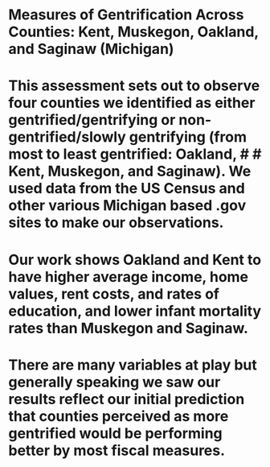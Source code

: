 # Measures of Gentrification Across Counties: Kent, Muskegon, Oakland, and Saginaw (Michigan)


# This assessment sets out to observe four counties we identified as either gentrified/gentrifying or non-gentrified/slowly gentrifying (from most to least gentrified: Oakland, # # Kent, Muskegon, and Saginaw). We used data from the US Census and other various Michigan based .gov sites to make our observations.

# Our work shows Oakland and Kent to have higher average income, home values, rent costs, and rates of education, and lower infant mortality rates than Muskegon and Saginaw.
# There are many variables at play but generally speaking we saw our results reflect our initial prediction that counties perceived as more gentrified would be performing better by most fiscal measures.
